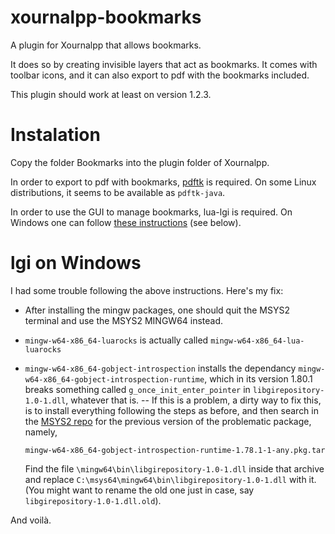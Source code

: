 # xournalpp-bookmarks
A plugin for Xournalpp that allows bookmarks.

It does so by creating invisible layers that act as bookmarks. It comes with toolbar icons, and it can also export to pdf with the bookmarks included.

This plugin should work at least on version 1.2.3.

# Instalation
Copy the folder Bookmarks into the plugin folder of Xournalpp.

In order to export to pdf with bookmarks, [pdftk](https://www.pdflabs.com/tools/pdftk-server/) is required. On some Linux distributions, it seems to be available as `pdftk-java`.

In order to use the GUI to manage bookmarks, lua-lgi is required. On Windows one can follow [these instructions](https://github.com/xournalpp/xournalpp/discussions/4522#discussioncomment-8789465) (see below).

# lgi on Windows
I had some trouble following the above instructions. Here's my fix:

- After installing the mingw packages, one should quit the MSYS2 terminal and use the MSYS2 MINGW64 instead.
- `mingw-w64-x86_64-luarocks` is actually called `mingw-w64-x86_64-lua-luarocks`
- `mingw-w64-x86_64-gobject-introspection` installs the dependancy `mingw-w64-x86_64-gobject-introspection-runtime`, which in its version 1.80.1 breaks something called `g_once_init_enter_pointer` in `libgirepository-1.0-1.dll`, whatever that is.
-- If this is a problem, a dirty way to fix this, is to install everything following the steps as before, and then search in the [MSYS2 repo](https://repo.msys2.org/mingw/mingw64/) for the previous version of the problematic package, namely,

      mingw-w64-x86_64-gobject-introspection-runtime-1.78.1-1-any.pkg.tar

  Find the file `\mingw64\bin\libgirepository-1.0-1.dll` inside that archive and replace `C:\msys64\mingw64\bin\libgirepository-1.0-1.dll` with it. (You might want to rename the old one just in case, say `libgirepository-1.0-1.dll.old`).

And voilà.
